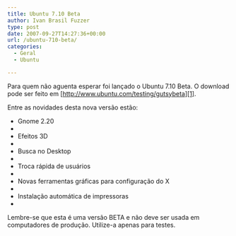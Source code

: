```yaml
---
title: Ubuntu 7.10 Beta
author: Ivan Brasil Fuzzer
type: post
date: 2007-09-27T14:27:36+00:00
url: /ubuntu-710-beta/
categories:
  - Geral
  - Ubuntu

---
```

Para quem não aguenta esperar foi lançado o Ubuntu 7.10 Beta. O download pode ser feito em [http://www.ubuntu.com/testing/gutsybeta][1].

Entre as novidades desta nova versão estão:

  * Gnome 2.20
  * 
  * Efeitos 3D
  * 
  * Busca no Desktop
  * 
  * Troca rápida de usuários
  * 
  * Novas ferramentas gráficas para configuração do X
  * 
  * Instalação automática de impressoras
  * 

Lembre-se que esta é uma versão BETA e não deve ser usada em computadores de produção. Utilize-a apenas para testes.

 [1]: http://www.ubuntu.com/testing/gutsybeta#head-09942533e683a9d0224069978a37043a49572274